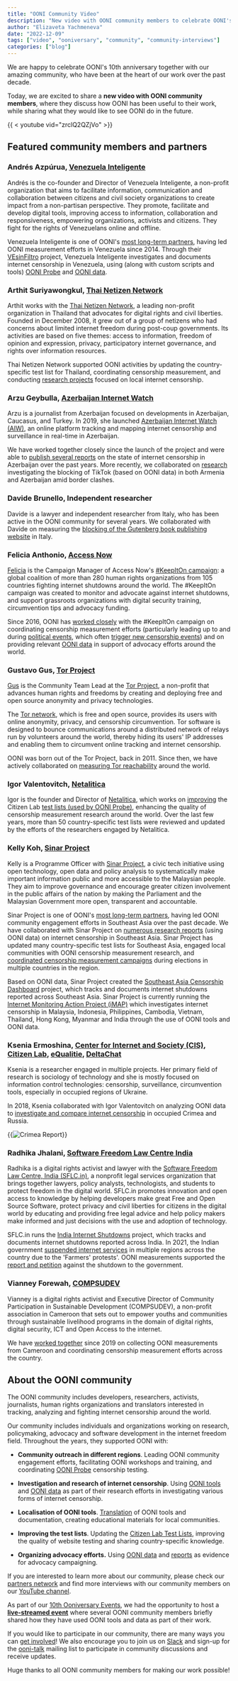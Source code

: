 ```yaml
---
title: "OONI Community Video"
description: "New video with OONI community members to celebrate OONI's 10th anniversary."
author: "Elizaveta Yachmeneva"
date: "2022-12-09"
tags: ["video", "ooniversary", "community", "community-interviews"]
categories: ["blog"]
---
```


We are happy to celebrate OONI's 10th anniversary together with our
amazing community, who have been at the heart of our work over the past
decade.

Today, we are excited to share a **new video with OONI community
members**, where they discuss how OONI has been useful to their work,
while sharing what they would like to see OONI do in the future.

{{ < youtube vid="zrclQ2QZjVo" >}}

## Featured community members and partners

### Andrés Azpúrua, [Venezuela Inteligente](https://veinteligente.org/) 

Andrés is the co-founder and Director of Venezuela Inteligente, a
non-profit organization that aims to facilitate information,
communication and collaboration between citizens and civil society
organizations to create impact from a non-partisan perspective. They
promote, facilitate and develop digital tools, improving access to
information, collaboration and responsiveness, empowering organizations,
activists and citizens. They fight for the rights of Venezuelans online
and offline.

Venezuela Inteligente is one of OONI's [most long-term
partners](https://ooni.org/partners/venezuela-inteligente/),
having led OONI measurement efforts in Venezuela since 2014. Through
their [VEsinFiltro](https://vesinfiltro.com/) project,
Venezuela Inteligente investigates and documents internet censorship in
Venezuela, using (along with custom scripts and tools) [OONI Probe](https://ooni.org/install/) and [OONI data](https://ooni.org/data/).

### Arthit Suriyawongkul, [Thai Netizen Network](https://thainetizen.org/)

Arthit works with the [Thai Netizen Network](https://thainetizen.org/), a leading non-profit
organization in Thailand that advocates for digital rights and civil
liberties. Founded in December 2008, it grew out of a group of netizens
who had concerns about limited internet freedom during post-coup
governments. Its activities are based on five themes: access to
information, freedom of opinion and expression, privacy, participatory
internet governance, and rights over information resources.

Thai Netizen Network supported OONI activities by updating the
country-specific test list for Thailand, coordinating censorship
measurement, and conducting [research
projects](https://ooni.org/post/thailand-internet-censorship/)
focused on local internet censorship.

### Arzu Geybulla, [Azerbaijan Internet Watch](https://www.az-netwatch.org/)

Arzu is a journalist from Azerbaijan focused on developments in
Azerbaijan, Caucasus, and Turkey. In 2019, she launched [Azerbaijan Internet Watch (AIW)](https://www.az-netwatch.org/), an
online platform tracking and mapping internet censorship and
surveillance in real-time in Azerbaijan.

We have worked together closely since the launch of the project and were
able to [publish several reports](https://ooni.org/partners/azerbaijan-internet-watch/)
on the state of internet censorship in Azerbaijan over the past years.
More recently, we collaborated on
[research](https://ooni.org/post/2022-azerbaijan-and-armenia-blocks-tiktok/)
investigating the blocking of TikTok (based on OONI data) in both
Armenia and Azerbaijan amid border clashes.

### Davide Brunello, Independent researcher

Davide is a lawyer and independent researcher from Italy, who has been
active in the OONI community for several years. We collaborated with
Davide on measuring the [blocking of the Gutenberg book publishing website](https://ooni.org/post/2021-italy-blocks-gutenberg-book-publishing-website/)
in Italy.

### Felicia Anthonio, [Access Now](https://www.accessnow.org/)

[Felicia](https://www.accessnow.org/profile/felicia/) is
the Campaign Manager of Access Now's [#KeepItOn campaign](https://www.accessnow.org/keepiton/): a global
coalition of more than 280 human rights organizations from 105 countries
fighting internet shutdowns around the world. The #KeepItOn campaign was
created to monitor and advocate against internet shutdowns, and support
grassroots organizations with digital security training, circumvention
tips and advocacy funding.

Since 2016, OONI has [worked closely](https://ooni.org/partners/access-now/) with the
#KeepItOn campaign on coordinating censorship measurement efforts
(particularly leading up to and during [political
events](https://www.accessnow.org/internet-shutdowns-and-elections-handbook/),
which often [trigger new censorship events](https://ooni.org/reports/)) and on providing
relevant [OONI data](https://ooni.org/data/) in support of
advocacy efforts around the world.

### Gustavo Gus, [Tor Project](https://www.torproject.org/)

[Gus](https://www.torproject.org/about/people/) is the
Community Team Lead at the [Tor
Project](https://www.torproject.org/), a non-profit that
advances human rights and freedoms by creating and deploying free and
open source anonymity and privacy technologies.

The [Tor network](https://www.torproject.org/), which is
free and open source, provides its users with online anonymity, privacy,
and censorship circumvention. Tor software is designed to bounce
communications around a distributed network of relays run by volunteers
around the world, thereby hiding its users' IP addresses and enabling
them to circumvent online tracking and internet censorship.

OONI was born out of the Tor Project, back in 2011. Since then, we have
actively collaborated on [measuring Tor
reachability](https://ooni.org/partners/tor-project/)
around the world.

### Igor Valentovitch, [Netalitica](https://netalitica.com/)

Igor is the founder and Director of
[Netalitica](https://netalitica.com/), which works on
[improving](http://netalitica.com/wp-content/uploads/2019/11/Guideline-for-Test-List-Researchers-V5.pdf)
the Citizen Lab [test lists (used by OONI
Probe)](https://github.com/citizenlab/test-lists), enhancing the quality
of censorship measurement research around the world. Over the last few
years, more than 50 country-specific test lists were reviewed and
updated by the efforts of the researchers engaged by Netalitica.

### Kelly Koh, [Sinar Project](https://sinarproject.org/)

Kelly is a Programme Officer with [Sinar
Project](https://sinarproject.org/), a civic tech
initiative using open technology, open data and policy analysis to
systematically make important information public and more accessible to
the Malaysian people. They aim to improve governance and encourage
greater citizen involvement in the public affairs of the nation by
making the Parliament and the Malaysian Government more open,
transparent and accountable.

Sinar Project is one of OONI's [most long-term
partners](https://ooni.org/partners/sinar-project/), having
led OONI community engagement efforts in Southeast Asia over the past
decade. We have collaborated with Sinar Project on [numerous research
reports](https://ooni.org/partners/sinar-project/) (using
OONI data) on internet censorship in Southeast Asia. Sinar Project has
updated many country-specific test lists for Southeast Asia, engaged
local communities with OONI censorship measurement research, and
[coordinated censorship measurement
campaigns](https://sinarproject.org/digital-rights/measuring-and-detecting-network-interference/ge15)
during elections in multiple countries in the region.

Based on OONI data, Sinar Project created the [Southeast Asia Censorship Dashboard](https://censorship.sinarproject.org/#/summary/2020)
project, which tracks and documents internet shutdowns reported across
Southeast Asia. Sinar Project is currently running the [Internet
Monitoring Action Project
(iMAP)](https://github.com/Sinar/imap) which investigates
internet censorship in Malaysia, Indonesia, Philippines, Cambodia,
Vietnam, Thailand, Hong Kong, Myanmar and India through the use of OONI
tools and OONI data.

### Ksenia Ermoshina, [Center for Internet and Society (CIS)](https://cis.cnrs.fr/), [Citizen Lab](https://citizenlab.ca/), [eQualitie](https://equalit.ie/), [DeltaChat](https://delta.chat/en/)

Ksenia is a researcher engaged in multiple projects. Her primary field of research is sociology
of technology and she is mostly focused on information control
technologies: censorship, surveillance, circumvention tools, especially
in occupied regions of Ukraine.

In 2018, Ksenia collaborated with Igor Valentovitch on analyzing OONI
data to [investigate and compare internet censorship](https://www.opentech.fund/news/exploring-online-media-filtering-during-2018-russian-presidential-elections/)
in occupied Crimea and Russia.

{{<img src="images/image.png" title="Crimea Report" alt="Crimea Report">}}

### Radhika Jhalani, [Software Freedom Law Centre India](https://sflc.in/) 

Radhika is a digital rights activist and lawyer with the [Software
Freedom Law Centre, India (SFLC.in)](https://sflc.in/), a
nonprofit legal services organization that brings together lawyers,
policy analysts, technologists, and students to protect freedom in the
digital world. SFLC.in promotes innovation and open access to knowledge
by helping developers make great Free and Open Source Software, protect
privacy and civil liberties for citizens in the digital world by
educating and providing free legal advice and help policy makers make
informed and just decisions with the use and adoption of technology.

SFLC.in runs the [India Internet
Shutdowns](https://internetshutdowns.in/) project, which
tracks and documents internet shutdowns reported across India. In 2021,
the Indian government [suspended internet
services](https://sflc.in/letter-haryana-government-reconsider-suspension-internet-5-districts)
in multiple regions across the country due to the 'Farmers' protests'.
OONI measurements supported the [report and
petition](https://sflc.in/sflcin-assists-challenging-haryana-shutdown-order)
against the shutdown to the government.

### Vianney Forewah, [COMPSUDEV](https://ooni.org/partners/compsudev/)

Vianney is a digital rights activist and Executive Director of Community Participation in Sustainable Development (COMPSUDEV), a non-profit association in Cameroon that sets out to empower youths and communities through sustainable livelihood programs in the domain of digital rights, digital security, ICT and Open Access to the internet. 

We have [worked together](https://ooni.org/partners/compsudev/) since 2019
on collecting OONI measurements from Cameroon and coordinating
censorship measurement efforts across the country.

## About the OONI community

The OONI community includes developers, researchers, activists,
journalists, human rights organizations and translators interested in
tracking, analyzing and fighting internet censorship around the world.

Our community includes individuals and organizations working on
research, policymaking, advocacy and software development in the
internet freedom field. Throughout the years, they supported OONI with:

* **Community outreach in different regions**. Leading OONI community engagement efforts, facilitating OONI workshops and training, and coordinating [OONI Probe](https://ooni.org/install)
 censorship testing.

* **Investigation and research of internet censorship**. Using [OONI tools](https://ooni.org/install/) and [OONI data](https://ooni.org/data) as part of their research efforts in investigating various forms of internet censorship.

* **Localisation of OONI tools**. [Translation](https://explore.transifex.com/otf/ooniprobe/) of OONI tools and documentation, creating educational materials for local communities.

* **Improving the test lists**. Updating the [Citizen Lab Test Lists](https://github.com/citizenlab/test-lists), improving the quality of website testing and sharing country-specific knowledge.

* **Organizing advocacy efforts.** Using [OONI data](https://explorer.ooni.org/) and [reports](https://ooni.org/reports/) as evidence for advocacy campaigning.

If you are interested to learn more about our community, please check
our [partners network](https://ooni.org/partners/) and
find more interviews with our community members on our [YouTube
channel](https://www.youtube.com/@OONIorg).

As part of our [10th Ooniversary Events](https://ooni.org/post/10th-ooniversary-events/), we
had the opportunity to host a **[live-streamed
event](https://www.youtube.com/watch?v=Co_f8KPBIZM)** where
several OONI community members briefly shared how they have used OONI
tools and data as part of their work.

If you would like to participate in our community, there are many ways
you can [get involved](https://ooni.org/support/faq#how-can-i-get-involved)!
We also encourage you to join us on
[Slack](https://slack.ooni.org/) and sign-up for the
[ooni-talk](https://lists.torproject.org/cgi-bin/mailman/listinfo/ooni-talk)
mailing list to participate in community discussions and
receive updates.

Huge thanks to all OONI community members for making our work possible!
